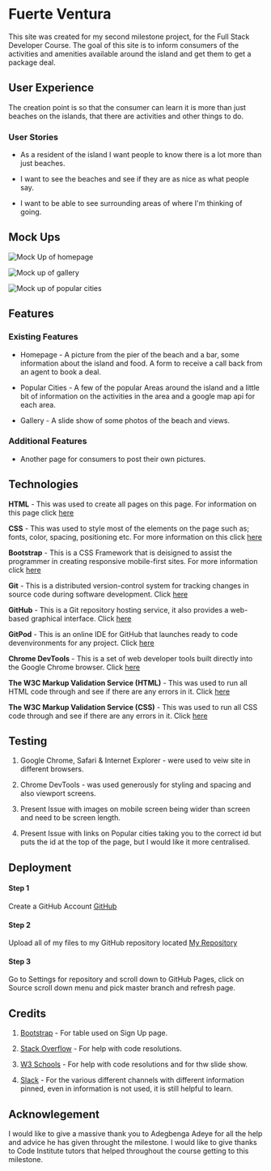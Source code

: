 # Fuerte Ventura

This site was created for my second milestone project, for the Full Stack Developer Course.
The goal of this site is to inform consumers of the activities and amenities available around the island and get them to get a package deal.

## User Experience

The creation point is so that the consumer can learn it is more than just beaches on the islands, that there are activities and other things to do.

### User Stories

* As a resident of the island I want people to know there is a lot more than just beaches.

* I want to see the beaches and see if they are as nice as what people say.

* I want to be able to see surrounding areas of where I'm thinking of going.

## Mock Ups

![Mock Up of homepage](assets/images/homepage-mockup.jpg)

![Mock up of gallery](assets/images/pics-mockup.jpg)

![Mock up of popular cities](assets/images/popular-cities-mockup.jpg)

## Features

### Existing Features

* Homepage - A picture from the pier of the beach and a bar, some information about the island and food. A form to receive a call back from an agent to book a deal.

* Popular Cities - A few of the popular Areas around the island and a little bit of information on the activities in the area and a google map api for each area.

* Gallery - A slide show of some photos of the beach and views.

### Additional Features

* Another page for consumers to post their own pictures.

## Technologies

  **HTML** - This was used to create all pages on this page. For information on this page click [here](https://en.wikipedia.org/wiki/HTML)

  **CSS** - This was used to style most of the elements on the page such as; fonts, color, spacing, positioning etc. For more information on this click [here](https://en.wikipedia.org/wiki/Cascading_Style_Sheets)

  **Bootstrap** - This is a CSS Framework that is deisigned to assist the programmer in creating responsive mobile-first sites. For more information click [here](https://getbootstrap.com/)

  **Git** - This is a distributed version-control system for tracking changes in source code during software development. Click [here](https://en.wikipedia.org/wiki/Git)

  **GitHub** - This is a Git repository hosting service, it also provides a web-based graphical interface. Click [here](https://github.com/)

  **GitPod** - This is an online IDE for GitHub that launches ready to code devenvironments for any project. Click [here](https://www.gitpod.io/)

  **Chrome DevTools** - This is a set of web developer tools built directly into the Google Chrome browser. Click [here](https://en.wikipedia.org/wiki/Web_development_tools)

  **The W3C Markup Validation Service (HTML)** - This was used to run all HTML code through and see if there are any errors in it. Click [here](https://validator.w3.org/#validate_by_input)

  **The W3C Markup Validation Service (CSS)** - This was used to run all CSS code through and see if there are any errors in it. Click [here](https://jigsaw.w3.org/css-validator/#validate_by_input)

## Testing

1. Google Chrome, Safari & Internet Explorer - were used to veiw site in different browsers.

2. Chrome DevTools - was used generously for styling and spacing and also viewport screens.

3. Present Issue with images on mobile screen being wider than screen and need to be screen length.

4. Present Issue with links on Popular cities taking you to the correct id but puts the id at the top of the page, but I would like it more centralised.

## Deployment

 #### Step 1

 Create a GitHub Account [GitHub](https://github.com/)

 #### Step 2

 Upload all of my files to my GitHub repository located [My Repository](https://github.com/bubbly16/molineux-freestyle-taekwondo)

 #### Step 3

 Go to Settings for repository and scroll down to GitHub Pages, click on Source scroll down menu and pick master branch and refresh page.

## Credits

 1. [Bootstrap](https://getbootstrap.com/) - For table used on Sign Up page. 

 2. [Stack Overflow](https://stackoverflow.com/) - For help with code resolutions.

 3. [W3 Schools](https://www.w3schools.com/) - For help with code resolutions and for thw slide show.

 5. [Slack](https://slack.com/intl/en-gb/) - For the various different channels with different information pinned, even in information is not used, it is still helpful to learn.

## Acknowlegement

 I would like to give a massive thank you to Adegbenga Adeye for all the help and advice he has given throught the milestone.
 I would like to give thanks to Code Institute tutors that helped throughout the course getting to this milestone.